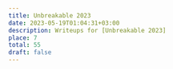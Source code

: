 ```yaml
---
title: Unbreakable 2023
date: 2023-05-19T01:04:31+03:00
description: Writeups for [Unbreakable 2023]
place: 7
total: 55
draft: false
---
```

